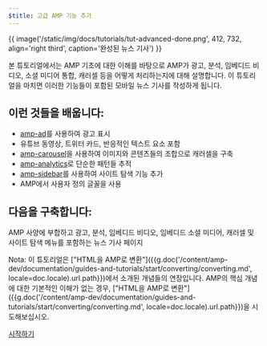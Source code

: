 ```yaml
---
$title: 고급 AMP 기능 추가
---
```


{{ image('/static/img/docs/tutorials/tut-advanced-done.png', 412, 732, align='right third', caption='완성된 뉴스 기사') }}


본 튜토리얼에서는 AMP 기초에 대한 이해를 바탕으로 AMP가 광고, 분석, 임베디드 비디오, 소셜 미디어 통합, 캐러셀 등을 어떻게 처리하는지에 대해 설명합니다. 이 튜토리얼을 마치면 이러한 기능들이 포함된 모바일 뉴스 기사를 작성하게 됩니다.

## 이런 것들을 배웁니다:

- [amp-ad](/ko/docs/reference/components/amp-ad.html)를 사용하여 광고 표시
- 유튜브 동영상, 트위터 카드, 반응적인 텍스트 요소 포함
- [amp-carousel](/ko/docs/reference/components/amp-carousel.html)을 사용하여 이미지와 콘텐츠들의 조합으로 캐러셀을 구축
- [amp-analytics](/ko/docs/reference/components/amp-analytics.html)로 단순한 패턴들 추적
- [amp-sidebar](/ko/docs/reference/components/amp-sidebar.html)를 사용하여 사이트 탐색 기능 추가
- AMP에서 사용자 정의 글꼴을 사용

## 다음을 구축합니다:

AMP 사양에 부합하고 광고, 분석, 임베디드 비디오, 임베디드 소셜 미디어, 캐러셀 및 사이트 탐색 메뉴를 포함하는 뉴스 기사 페이지

Nota: 이 튜토리얼은 ["HTML을 AMP로 변환"]({{g.doc('/content/amp-dev/documentation/guides-and-tutorials/start/converting/converting.md', locale=doc.locale).url.path}})에서 소개된 개념들의 연장입니다. AMP의 핵심 개념에 대한 기본적인 이해가 없는 경우, ["HTML을 AMP로 변환"]({{g.doc('/content/amp-dev/documentation/guides-and-tutorials/start/converting/converting.md', locale=doc.locale).url.path}})을 시도해보십시오.

<div class="start-button">
<a class="button" href="{{g.doc('/content/docs/fundamentals/add_advanced/setting_up.md', locale=doc.locale).url.path}}"><span class="arrow-next">시작하기</span></a>
</div>
